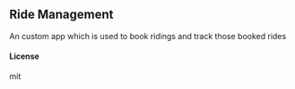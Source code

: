 ## Ride Management

An custom app which is used to book ridings and track those booked rides

#### License

mit